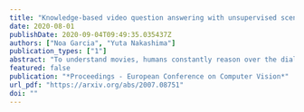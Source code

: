 ```yaml
---
title: "Knowledge-based video question answering with unsupervised scene descriptions"
date: 2020-08-01
publishDate: 2020-09-04T09:49:35.035437Z
authors: ["Noa Garcia", "Yuta Nakashima"]
publication_types: ["1"]
abstract: "To understand movies, humans constantly reason over the dialogues and actions shown in specific scenes and relate them to the overall storyline already seen. Inspired by this behaviour, we design ROLL, a model for knowledge-based video story question answering that leverages three crucial aspects of movie understanding: dialog comprehension, scene reasoning, and storyline recalling. In ROLL, each of these tasks is in charge of extracting rich and diverse information by 1) processing scene dialogues, 2) generating unsupervised video scene descriptions, and 3) obtaining external knowledge in a weakly supervised fashion. To answer a given question correctly, the information generated by each inspired-cognitive task is encoded via Transformers and fused through a modality weighting mechanism, which balances the information from the different sources. Exhaustive evaluation demonstrates the effectiveness of our approach, which yields a new state-of-the-art on two challenging video question answering datasets: KnowIT VQA and TVQA+."
featured: false
publication: "*Proceedings - European Conference on Computer Vision*"
url_pdf: "https://arxiv.org/abs/2007.08751"
doi: ""
---
```


